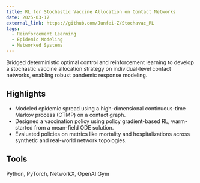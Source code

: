 ```yaml
---
title: RL for Stochastic Vaccine Allocation on Contact Networks
date: 2025-03-17
external_link: https://github.com/Junfei-Z/Stochavac_RL
tags:
  - Reinforcement Learning
  - Epidemic Modeling
  - Networked Systems
---
```


Bridged deterministic optimal control and reinforcement learning to develop a stochastic vaccine allocation strategy on individual-level contact networks, enabling robust pandemic response modeling.

<!--more-->

## Highlights
- Modeled epidemic spread using a high-dimensional continuous-time Markov process (CTMP) on a contact graph.
- Designed a vaccination policy using policy gradient-based RL, warm-started from a mean-field ODE solution.
- Evaluated policies on metrics like mortality and hospitalizations across synthetic and real-world network topologies.

## Tools
Python, PyTorch, NetworkX, OpenAI Gym
